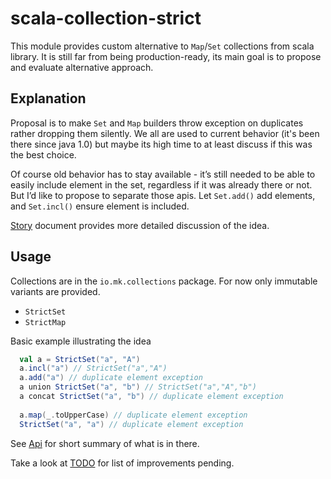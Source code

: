 # scala-collection-strict

This module provides custom alternative to `Map`/`Set` collections from scala library.
It is still far from being production-ready, its main goal is to propose
and evaluate alternative approach.

## Explanation

Proposal is to make `Set` and `Map` builders throw exception on duplicates
rather dropping them silently.
We all are used to current behavior (it's been there since java 1.0)
but maybe its high time to at least discuss if this was the best choice.

Of course old behavior has to stay available - it’s still needed to be able to easily include 
element in the set, regardless if it was already there or not. 
But I’d like to propose to separate those apis. Let `Set.add()` add elements, 
and `Set.incl()` ensure element is included.

[Story](Story-on-strictness.md) document provides more detailed discussion of the idea.

## Usage

Collections are in the `io.mk.collections` package. 
For now only immutable variants are provided.

- `StrictSet`
- `StrictMap`

Basic example illustrating the idea
```scala
  val a = StrictSet("a", "A")
  a.incl("a") // StrictSet("a","A")
  a.add("a") // duplicate element exception
  a union StrictSet("a", "b") // StrictSet("a","A","b")
  a concat StrictSet("a", "b") // duplicate element exception
  
  a.map(_.toUpperCase) // duplicate element exception
  StrictSet("a", "a") // duplicate element exception
```

See [Api](Api.md) for short summary of what is in there.

Take a look at [TODO](TODO.md) for list of improvements pending.
